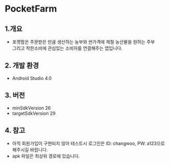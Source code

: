 # PocketFarm

## 1.개요
- 포켓팜은 주문받은 만큼 생산하는 농부와 싼가격에 제철 농산물을 원하는 주부  
그리고 착한소비에 관심있는 소비자를 연결해주는 앱입니다.

## 2. 개발 환경
- Android Studio 4.0

## 3. 버전
- minSdkVersion 26
- targetSdkVersion 29

## 4. 참고
- 아직 회원가입이 구현되지 않아 테스트시 로그인은 ID: changwoo, PW: a123으로 해주시길 바랍니다.
- apk 파일은 최상위 경로에 있습니다.

